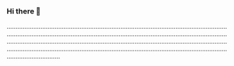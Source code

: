 ### Hi there 👋

..............................................................................................................................................................................................................................................................................................................................................................................................................................................................................................................................................